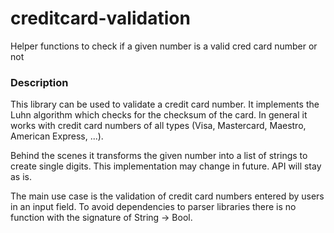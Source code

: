 # creditcard-validation
Helper functions to check if a given number is a valid cred card number or not

### Description
This library can be used to validate a credit card number. It implements
the Luhn algorithm which checks for the checksum of the card. In general it
works with credit card numbers of all types (Visa, Mastercard, Maestro,
American Express, ...).

Behind the scenes it transforms the given number into a list of strings to
create single digits. This implementation may change in future. API will stay
as is.

The main use case is the validation of credit card numbers entered by users in
an input field. To avoid dependencies to parser libraries there is no
function with the signature of String -> Bool.
